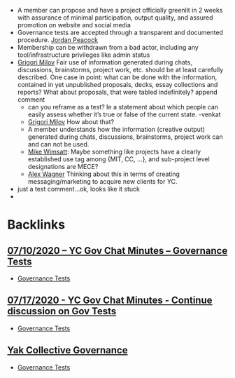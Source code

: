 - A member can propose and have a project officially greenlit in 2 weeks with assurance of minimal participation, output quality, and assured promotion on website and social media
- Governance tests are accepted through a transparent and documented procedure. [Jordan Peacock](<Jordan Peacock.md>)
- Membership can be withdrawn from a bad actor, including any tool/infrastructure privileges like admin status
- [Grigori Milov](<Grigori Milov.md>) Fair use of information generated during chats, discussions, brainstorms, project work, etc. should be at least carefully described. One case in point: what can be done with the information, contained in yet unpublished proposals, decks, essay collections and reports? What about proposals, that were tabled indefinitely? append comment
    - can you reframe as a test? Ie a statement about which people can easily assess whether it’s true or false of the current state. -venkat
    - [Grigori Milov](<Grigori Milov.md>) How about that? 
    - A member understands how the information (creative output) generated during chats, discussions, brainstorms, project work can and can not be used.
    - [Mike Wimsatt](<Mike Wimsatt.md>): Maybe something like projects have a clearly established use tag among {MIT, CC, ...}, and sub-project level designations are MECE? 
    - [Alex Wagner](<Alex Wagner.md>) Thinking about this in terms of creating messaging/marketing to acquire new clients for YC.
-  just a test comment...ok, looks like it stuck
- 

# Backlinks
## [07/10/2020 – YC Gov Chat Minutes – Governance Tests](<07/10/2020 – YC Gov Chat Minutes – Governance Tests.md>)
- [Governance Tests](<Governance Tests.md>)

## [07/17/2020 - YC Gov Chat Minutes - Continue discussion on Gov Tests ](<07/17/2020 - YC Gov Chat Minutes - Continue discussion on Gov Tests .md>)
- [Governance Tests](<Governance Tests.md>)

## [Yak Collective Governance](<Yak Collective Governance.md>)
- [Governance Tests](<Governance Tests.md>)

